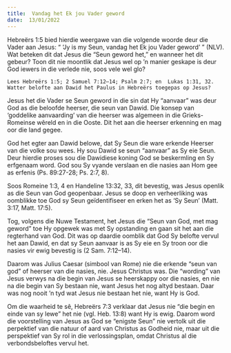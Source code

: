 ```yaml
---
title:  Vandag het Ek jou Vader geword
date:  13/01/2022
---
```


Hebreërs 1:5 bied hierdie weergawe van die volgende woorde deur die Vader aan Jesus: “ ‘Jy is my Seun, vandag het Ek jou Vader geword’ ” (NLV). Wat beteken dit dat Jesus die “Seun geword het,” en wanneer het dit gebeur? Toon dit nie moontlik dat Jesus wel op ’n manier geskape is deur God iewers in die verlede nie, soos vele wel glo?

`Lees Hebreërs 1:5; 2 Samuel 7:12–14; Psalm 2:7; en  Lukas 1:31, 32. Watter belofte aan Dawid het Paulus in Hebreërs toegepas op Jesus?`

Jesus het die Vader se Seun geword in die sin dat Hy “aanvaar” was deur God as die beloofde heerser, die seun van Dawid. Die konsep van ‘goddelike aanvaarding’ van die heerser was algemeen in die Grieks-Romeinse wêreld en in die Ooste. Dit het aan die heerser erkenning en mag oor die land gegee.

God het egter aan Dawid belowe, dat Sy Seun die ware erkende Heerser van die volke sou wees. Hy sou Dawid se seun “aanvaar” as Sy eie Seun. Deur hierdie proses sou die Dawidiese koning God se beskermling en Sy erfgenaam word. God sou Sy vyande verslaan en die nasies aan Hom gee as erfenis (Ps. 89:27-28; Ps. 2:7, 8).

Soos Romeine 1:3, 4 en Handeline 13:32, 33, dit bevestig, was Jesus openlik as die Seun van God geopenbaar.  Jesus se doop  en verheerliking was oomblikke toe God sy Seun geïdentifiseer en erken het as ‘Sy Seun’ (Matt. 3:17, Matt. 17:5).

Tog, volgens die Nuwe Testament, het Jesus die “Seun van God, met mag geword” toe Hy opgewek was met Sy opstanding en gaan sit het aan die regterhand van God.  Dit was op daardie oomblik dat God Sy belofte vervul het aan Dawid, en dat sy Seun aanvaar is as Sy eie en Sy troon oor die nasies vir ewig bevestig is (2 Sam. 7:12–14).

Daarom was Julius Caesar (simbool van Rome) nie die erkende “seun van god” of heerser van die nasies, nie.  Jesus Christus was.  Die “wording” van Jesus verwys na die begin van Jesus se heerskappy oor die nasies, en nie na die begin van Sy bestaan nie, want Jesus het nog altyd bestaan.  Daar was nog nooit ’n tyd wat Jesus nie bestaan het nie, want Hy is God.

Om die waarheid te sê, Hebreërs 7:3 verklaar dat Jesus nie “die begin en einde van sy lewe” het nie (vgl. Heb. 13:8) want Hy is ewig. Daarom word die voorstelling van Jesus as God se “enigste Seun” nie vertolk uit die perpektief van die natuur of aard van Christus as Godheid nie, maar uit die perspektief van Sy rol in die verlossingsplan, omdat Christus al die verbondsbeloftes vervul het.